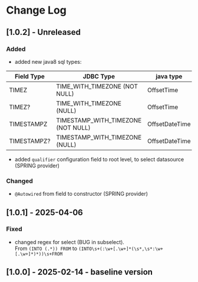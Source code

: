 # Change Log

## [1.0.2] - Unreleased

### Added
- added new java8 sql types:

| Field Type|JDBC Type|java type|
|-----------|---------|---------|
|TIMEZ       | TIME_WITH_TIMEZONE (NOT NULL)| OffsetTime |
|TIMEZ?      | TIME_WITH_TIMEZONE (NULL)| OffsetTime |
|TIMESTAMPZ  | TIMESTAMP_WITH_TIMEZONE (NOT NULL)| OffsetDateTime |
|TIMESTAMPZ? | TIMESTAMP_WITH_TIMEZONE (NULL)| OffsetDateTime |

- added `qualifier` configuration field to root level, to select datasource (SPRING provider)

### Changed
- `@Autowired` from field to constructor (SPRING provider)

## [1.0.1] - 2025-04-06

### Fixed
- changed regex for select (BUG in subselect). <br>
From `(INTO (.*)) FROM` to `(INTO\s+(:\w+[.\w+]*(\s*,\s*:\w+[.\w+]*)*))\s+FROM`


## [1.0.0] - 2025-02-14 - baseline version
